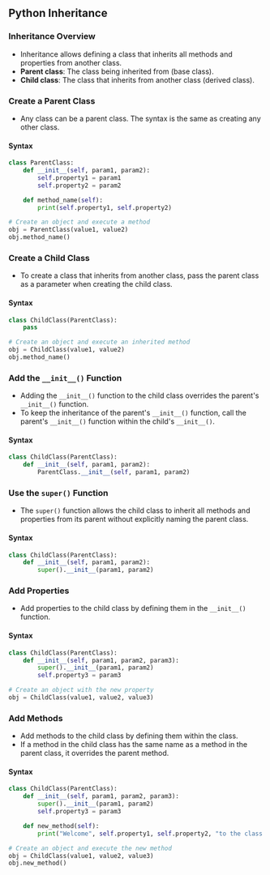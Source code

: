 
## Python Inheritance

### Inheritance Overview

- Inheritance allows defining a class that inherits all methods and properties from another class.
- **Parent class**: The class being inherited from (base class).
- **Child class**: The class that inherits from another class (derived class).

### Create a Parent Class

- Any class can be a parent class. The syntax is the same as creating any other class.

#### Syntax
```python
class ParentClass:
    def __init__(self, param1, param2):
        self.property1 = param1
        self.property2 = param2

    def method_name(self):
        print(self.property1, self.property2)

# Create an object and execute a method
obj = ParentClass(value1, value2)
obj.method_name()
```

### Create a Child Class

- To create a class that inherits from another class, pass the parent class as a parameter when creating the child class.

#### Syntax
```python
class ChildClass(ParentClass):
    pass

# Create an object and execute an inherited method
obj = ChildClass(value1, value2)
obj.method_name()
```

### Add the `__init__()` Function

- Adding the `__init__()` function to the child class overrides the parent's `__init__()` function.
- To keep the inheritance of the parent's `__init__()` function, call the parent's `__init__()` function within the child's `__init__()`.

#### Syntax
```python
class ChildClass(ParentClass):
    def __init__(self, param1, param2):
        ParentClass.__init__(self, param1, param2)
```

### Use the `super()` Function

- The `super()` function allows the child class to inherit all methods and properties from its parent without explicitly naming the parent class.

#### Syntax
```python
class ChildClass(ParentClass):
    def __init__(self, param1, param2):
        super().__init__(param1, param2)
```

### Add Properties

- Add properties to the child class by defining them in the `__init__()` function.

#### Syntax
```python
class ChildClass(ParentClass):
    def __init__(self, param1, param2, param3):
        super().__init__(param1, param2)
        self.property3 = param3

# Create an object with the new property
obj = ChildClass(value1, value2, value3)
```

### Add Methods

- Add methods to the child class by defining them within the class.
- If a method in the child class has the same name as a method in the parent class, it overrides the parent method.

#### Syntax
```python
class ChildClass(ParentClass):
    def __init__(self, param1, param2, param3):
        super().__init__(param1, param2)
        self.property3 = param3

    def new_method(self):
        print("Welcome", self.property1, self.property2, "to the class of", self.property3)

# Create an object and execute the new method
obj = ChildClass(value1, value2, value3)
obj.new_method()
```

